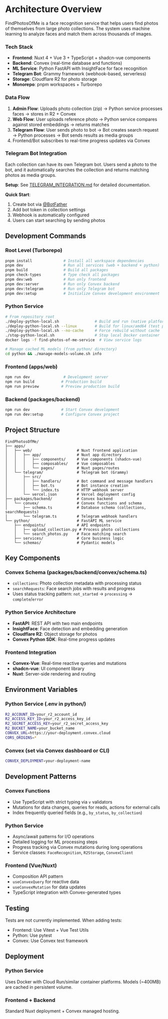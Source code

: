 # Architecture Overview

FindPhotosOfMe is a face recognition service that helps users find photos of themselves from large photo collections. The system uses machine learning to analyze faces and match them across thousands of images.

### Tech Stack

- **Frontend**: Nuxt 4 + Vue 3 + TypeScript + shadcn-vue components
- **Backend**: Convex (real-time database and functions)
- **ML Service**: Python FastAPI with InsightFace for face recognition
- **Telegram Bot**: Grammy framework (webhook-based, serverless)
- **Storage**: Cloudflare R2 for photo storage
- **Monorepo**: pnpm workspaces + Turborepo

### Data Flow

1. **Admin Flow**: Uploads photo collection (zip) → Python service processes faces → stores in R2 + Convex
2. **Web Flow**: User uploads reference photo → Python service compares against stored embeddings → returns matches
3. **Telegram Flow**: User sends photo to bot → Bot creates search request → Python processes → Bot sends results as media groups
4. Frontend/Bot subscribes to real-time progress updates via Convex

### Telegram Bot Integration

Each collection can have its own Telegram bot. Users send a photo to the bot, and it automatically searches the collection and returns matching photos as media groups.

**Setup**: See [TELEGRAM_INTEGRATION.md](TELEGRAM_INTEGRATION.md) for detailed documentation.

**Quick Start**:
1. Create bot via [@BotFather](https://t.me/botfather)
2. Add bot token in collection settings
3. Webhook is automatically configured
4. Users can start searching by sending photos

## Development Commands

### Root Level (Turborepo)

```bash
pnpm install              # Install all workspace dependencies
pnpm dev                  # Run all services (web + backend + python)
pnpm build                # Build all packages
pnpm check-types          # Type check all packages
pnpm dev:web              # Run only frontend
pnpm dev:server           # Run only Convex backend
pnpm dev:telegram         # Run only Telegram bot
pnpm dev:setup            # Initialize Convex development environment
```

### Python Service

```bash
# From repository root
./deploy-python-local.sh                # Build and run (native platform, fast)
./deploy-python-local.sh --linux        # Build for linux/amd64 (test production build)
./deploy-python-local.sh --no-cache     # Force rebuild without cache
./stop-python-local.sh                  # Stop local Docker container
docker logs -f find-photos-of-me-service  # View service logs

# Manage cached ML models (from python/ directory)
cd python && ./manage-models-volume.sh info
```

### Frontend (apps/web)

```bash
npm run dev               # Development server
npm run build            # Production build
npm run preview          # Preview production build
```

### Backend (packages/backend)

```bash
npm run dev              # Start Convex development
npm run dev:setup        # Configure Convex project
```

## Project Structure

```
FindPhotosOfMe/
├── apps/
│   ├── web/                    # Nuxt frontend application
│   │   ├── app/                # Nuxt app directory
│   │   │   ├── components/     # Vue components (shadcn-vue)
│   │   │   ├── composables/    # Vue composables
│   │   │   └── pages/          # Nuxt pages/routes
│   └── telegram/               # Telegram bot (Grammy)
│       ├── src/
│       │   ├── handlers/       # Bot command and message handlers
│       │   ├── bot.ts          # Bot instance creation
│       │   └── index.ts        # HTTP webhook server
│       └── vercel.json         # Vercel deployment config
├── packages/backend/           # Convex backend
│   └── convex/                 # Convex functions and schema
│       ├── schema.ts           # Database schema (collections, searchRequests)
│       └── telegram.ts         # Telegram webhook handlers
└── python/                     # FastAPI ML service
    ├── endpoints/              # API endpoints
    │   ├── upload_collection.py # Process photo collections
    │   └── search_photos.py    # Face matching search
    ├── services/               # Core business logic
    └── schemas/                # Pydantic models
```

## Key Components

### Convex Schema (packages/backend/convex/schema.ts)

- `collections`: Photo collection metadata with processing status
- `searchRequests`: Face search jobs with results and progress
- Uses status tracking pattern: `not_started` → `processing` → `complete`/`error`

### Python Service Architecture

- **FastAPI**: REST API with two main endpoints
- **InsightFace**: Face detection and embedding generation
- **Cloudflare R2**: Object storage for photos
- **Convex Python SDK**: Real-time progress updates

### Frontend Integration

- **Convex-Vue**: Real-time reactive queries and mutations
- **shadcn-vue**: UI component library
- **Nuxt**: Server-side rendering and routing

## Environment Variables

### Python Service (.env in python/)

```bash
R2_ACCOUNT_ID=your_r2_account_id
R2_ACCESS_KEY_ID=your_r2_access_key_id
R2_SECRET_ACCESS_KEY=your_r2_secret_access_key
R2_BUCKET_NAME=your_bucket_name
CONVEX_URL=https://your-deployment.convex.cloud
CORS_ORIGINS=*
```

### Convex (set via Convex dashboard or CLI)

```bash
CONVEX_DEPLOYMENT=your-deployment-name
```

## Development Patterns

### Convex Functions

- Use TypeScript with strict typing via `v` validators
- Mutations for data changes, queries for reads, actions for external calls
- Index frequently queried fields (e.g., `by_status`, `by_collection`)

### Python Service

- Async/await patterns for I/O operations
- Detailed logging for ML processing steps
- Progress tracking via Convex mutations during long operations
- Service classes: `FaceRecognition`, `R2Storage`, `ConvexClient`

### Frontend (Vue/Nuxt)

- Composition API pattern
- `useConvexQuery` for reactive data
- `useConvexMutation` for data updates
- TypeScript integration with Convex-generated types

## Testing

Tests are not currently implemented. When adding tests:

- Frontend: Use Vitest + Vue Test Utils
- Python: Use pytest
- Convex: Use Convex test framework

## Deployment

### Python Service

Uses Docker with Cloud Run/similar container platforms. Models (~400MB) are cached in persistent volume.

### Frontend + Backend

Standard Nuxt deployment + Convex managed hosting.

